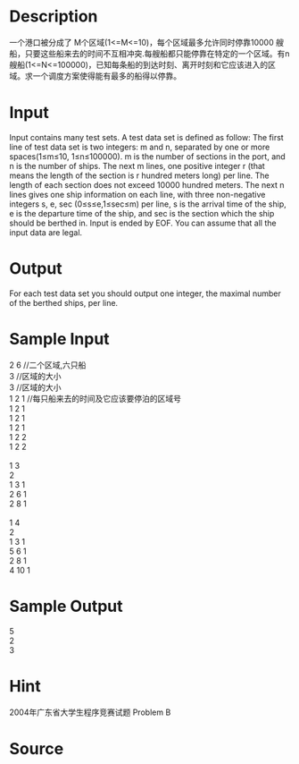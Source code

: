 
# Description

<div class="content">一个港口被分成了 M个区域(1&lt;=M&lt;=10)，每个区域最多允许同时停靠10000 艘船，只要这些船来去的时间不互相冲突.每艘船都只能停靠在特定的一个区域。有n 艘船(1&lt;=N&lt;=100000)，已知每条船的到达时刻、离开时刻和它应该进入的区域。求一个调度方案使得能有最多的船得以停靠。</div>

# Input

<div class="content">Input contains many test sets. A test data set is defined as follow:
The first line of test data set is two integers: m and n, separated by one or more spaces(1≤m≤10, 1≤n≤100000). m is the number of sections in the port, and n is the number of ships.
The next m lines, one positive integer r (that means the length of the section is r hundred meters long) per line. The length of each section does not exceed 10000 hundred meters.
The next n lines gives one ship information on each line, with three non-negative integers s, e, sec (0≤s≤e,1≤sec≤m) per line, s is the arrival time of the ship, e is the departure time of the ship, and sec is the section which the ship should be berthed in.
Input is ended by EOF. You can assume that all the input data are legal.
</div>

# Output

<div class="content">For each test data set you should output one integer, the maximal number of the berthed ships, per line.
</div>

# Sample Input

<div class="content"><span class="sampledata">2 6  //二个区域,六只船<br/>
3   //区域的大小<br/>
3  //区域的大小<br/>
1 2 1  //每只船来去的时间及它应该要停泊的区域号<br/>
1 2 1<br/>
1 2 1<br/>
1 2 1<br/>
1 2 2<br/>
1 2 2<br/>
<br/>
1 3<br/>
2<br/>
1 3 1<br/>
2 6 1<br/>
2 8 1<br/>
<br/>
1 4<br/>
2<br/>
1 3 1<br/>
5 6 1<br/>
2 8 1<br/>
4 10 1<br/>
</span></div>

# Sample Output

<div class="content"><span class="sampledata">5<br/>
2<br/>
3<br/>
</span></div>

# Hint

<div class="content"><p>2004年广东省大学生程序竞赛试题 Problem B</p></div>

# Source

<div class="content"><p><a href="problemset.php?search="></a></p></div>

